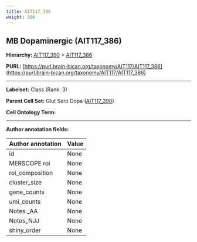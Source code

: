 ```yaml
---
title: AIT117_386
weight: 386
---
```

## MB Dopaminergic (AIT117_386)
<b>Hierarchy: </b>
[AIT117_390](../AIT117_390) >
[AIT117_386](../AIT117_386)

**PURL:** [https://purl.brain-bican.org/taxonomy/AIT117/AIT117_386](https://purl.brain-bican.org/taxonomy/AIT117/AIT117_386)

---


**Labelset:** Class (Rank: 3)

**Parent Cell Set:** Glut Sero Dopa ([AIT117_390](../AIT117_390))



**Cell Ontology Term:** 

[MARKER GENES.]: #


---

[TRANSFERRED ANNOTATIONS.]: #


[AUTHOR ANNOTATION FIELDS.]: #


**Author annotation fields:**

| Author annotation | Value |
|-------------------|-------|
|id|None|
|MERSCOPE roi|None|
|roi_composition|None|
|cluster_size|None|
|gene_counts|None|
|umi_counts|None|
|Notes _AA|None|
|Notes_NJJ|None|
|shiny_order|None|
